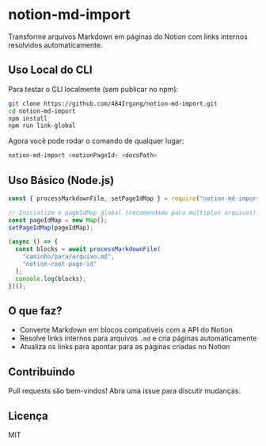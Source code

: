 # notion-md-import

Transforme arquivos Markdown em páginas do Notion com links internos resolvidos automaticamente.

## Uso Local do CLI

Para testar o CLI localmente (sem publicar no npm):

```sh
git clone https://github.com/484Irgang/notion-md-import.git
cd notion-md-import
npm install
npm run link-global
```

Agora você pode rodar o comando de qualquer lugar:

```sh
notion-md-import <notionPageId> <docsPath>
```

## Uso Básico (Node.js)

```js
const { processMarkdownFile, setPageIdMap } = require("notion-md-import");

// Inicialize o pageIdMap global (recomendado para múltiplos arquivos)
const pageIdMap = new Map();
setPageIdMap(pageIdMap);

(async () => {
  const blocks = await processMarkdownFile(
    "caminho/para/arquivo.md",
    "notion-root-page-id"
  );
  console.log(blocks);
})();
```

## O que faz?

- Converte Markdown em blocos compatíveis com a API do Notion
- Resolve links internos para arquivos `.md` e cria páginas automaticamente
- Atualiza os links para apontar para as páginas criadas no Notion

## Contribuindo

Pull requests são bem-vindos! Abra uma issue para discutir mudanças.

## Licença

MIT
